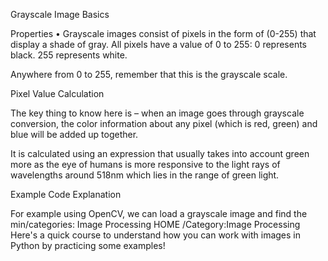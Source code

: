 Grayscale Image Basics

Properties
• Grayscale images consist of pixels in the form of (0-255) that display a shade of gray.
All pixels have a value of 0 to 255:
0 represents black.
255 represents white.

Anywhere from 0 to 255, remember that this is the grayscale scale.

Pixel Value Calculation

The key thing to know here is – when an image goes through grayscale conversion, the color information about any pixel (which is red, green) and blue will be added up together.

It is calculated using an expression that usually takes into account green more as the eye of humans is more responsive to the light rays of wavelengths around 518nm which lies in the range of green light.

Example Code Explanation

For example using OpenCV, we can load a grayscale image and find the min/categories: Image Processing HOME /Category:Image Processing Here's a quick course to understand how you can work with images in Python by practicing some examples!
